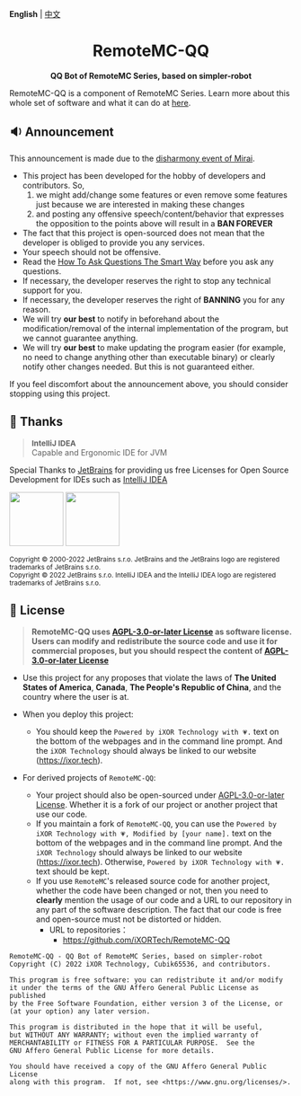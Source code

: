 **English** | [中文](README-zh.md)

<h1 align="center">RemoteMC-QQ</h1>

<p align="center"> 
  <b>QQ Bot of RemoteMC Series, based on simpler-robot</b>
</p>

RemoteMC-QQ is a component of RemoteMC Series. Learn more about this whole set of software and what it can do at
[here](https://github.com/iXORTech/RemoteMC-Core/blob/main/README.md).

## 🔉 Announcement

This announcement is made due to the [disharmony event of Mirai](https://github.com/mamoe/mirai/issues/850).

  - This project has been developed for the hobby of developers and contributors. So,
    1. we might add/change some features or even remove some features just because we are interested in making these changes
    2. and posting any offensive speech/content/behavior that expresses the opposition to the points above will result in a **BAN FOREVER**
  - The fact that this project is open-sourced does not mean that the developer is obliged to provide you any services.
  - Your speech should not be offensive.
  - Read the [How To Ask Questions The Smart Way](http://www.catb.org/~esr/faqs/smart-questions.html) before you ask any questions.
  - If necessary, the developer reserves the right to stop any technical support for you.
  - If necessary, the developer reserves the right of **BANNING** you for any reason.
  - We will try **our best** to notify in beforehand about the modification/removal of the internal implementation of the program, but we cannot guarantee anything.
  - We will try **our best** to make updating the program easier (for example, no need to change anything other than executable binary) or clearly notify other changes needed. But this is not guaranteed either.

If you feel discomfort about the announcement above, you should consider stopping using this project.

## 🎊 Thanks

> <span style="font-size: 0.96em">**IntelliJ IDEA**</span><br/>Capable and Ergonomic IDE for JVM

Special Thanks to [JetBrains](https://www.jetbrains.com/?from=RemoteMC-Core) for providing us free Licenses for Open Source Development for IDEs such as [IntelliJ IDEA](https://www.jetbrains.com/idea/?from=RemoteMC-Core)

[<img src="https://resources.jetbrains.com/storage/products/company/brand/logos/jb_beam.png" height="96"/>](https://www.jetbrains.com/?from=RemoteMC-Core)
[<img src="https://resources.jetbrains.com/storage/products/company/brand/logos/IntelliJ_IDEA.png" height="96"/>](https://www.jetbrains.com/idea/?from=RemoteMC-Core)

<sup>Copyright © 2000-2022 JetBrains s.r.o. JetBrains and the JetBrains logo are registered trademarks of JetBrains s.r.o.</sup>
<br/>
<sup>Copyright © 2022 JetBrains s.r.o. IntelliJ IDEA and the IntelliJ IDEA logo are registered trademarks of JetBrains s.r.o.</sup>

## 📜 License

> **RemoteMC-QQ uses [AGPL-3.0-or-later License](LICENSE) as software license.<br/>
Users can modify and redistribute the source code and use it for commercial proposes, but you should respect the content of [AGPL-3.0-or-later License](LICENSE)**

- Use this project for any proposes that violate the laws of **The United States of America**, **Canada**, **The People's Republic of China**, and the country where the user is at.


- When you deploy this project:
  - You should keep the `Powered by iXOR Technology with 💗.` text on the bottom of the webpages and in the command line prompt. And the `iXOR Technology` should always be linked to our website (https://ixor.tech).


- For derived projects of `RemoteMC-QQ`:
  - Your project should also be open-sourced under [AGPL-3.0-or-later License](LICENSE). Whether it is a fork of our project or another project that use our code.
  - If you maintain a fork of `RemoteMC-QQ`, you can use the `Powered by iXOR Technology with 💗, Modified by [your name].` text on the bottom of the webpages and in the command line prompt. And the `iXOR Technology` should always be linked to our website (https://ixor.tech). Otherwise, `Powered by iXOR Technology with 💗.` text should be kept.
  - If you use `RemoteMC`'s released source code for another project, whether the code have been changed or not, then you need to **clearly** mention the usage of our code and a URL to our repository in any part of the software description. The fact that our code is free and open-source must not be distorted or hidden.
      - URL to repositories：
          - https://github.com/iXORTech/RemoteMC-QQ


``` text
RemoteMC-QQ - QQ Bot of RemoteMC Series, based on simpler-robot
Copyright (C) 2022 iXOR Technology, Cubik65536, and contributors.

This program is free software: you can redistribute it and/or modify
it under the terms of the GNU Affero General Public License as published
by the Free Software Foundation, either version 3 of the License, or
(at your option) any later version.

This program is distributed in the hope that it will be useful,
but WITHOUT ANY WARRANTY; without even the implied warranty of
MERCHANTABILITY or FITNESS FOR A PARTICULAR PURPOSE.  See the
GNU Affero General Public License for more details.

You should have received a copy of the GNU Affero General Public License
along with this program.  If not, see <https://www.gnu.org/licenses/>.
```
